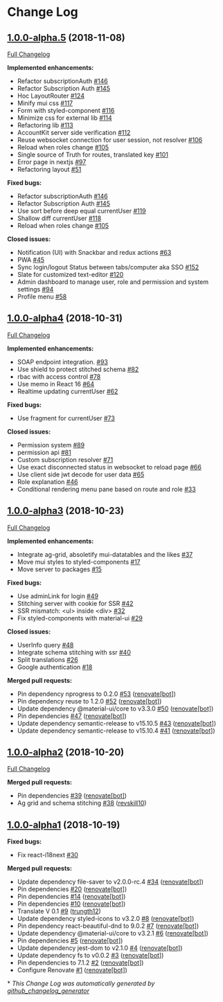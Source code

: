 # Change Log

## [1.0.0-alpha.5](https://github.com/revskill10/next-template/tree/1.0.0-alpha.5) (2018-11-08)
[Full Changelog](https://github.com/revskill10/next-template/compare/1.0.0-alpha4...1.0.0-alpha.5)

**Implemented enhancements:**

- Refactor subscriptionAuth [\#146](https://github.com/revskill10/next-template/issues/146)
- Refactor Subscription Auth [\#145](https://github.com/revskill10/next-template/issues/145)
- Hoc LayoutRouter [\#124](https://github.com/revskill10/next-template/issues/124)
- Minify mui css [\#117](https://github.com/revskill10/next-template/issues/117)
- Form with styled-component [\#116](https://github.com/revskill10/next-template/issues/116)
- Minimize css for external lib [\#114](https://github.com/revskill10/next-template/issues/114)
- Refactoring lib [\#113](https://github.com/revskill10/next-template/issues/113)
- AccountKit server side verification [\#112](https://github.com/revskill10/next-template/issues/112)
- Reuse websocket connection for user session, not resolver [\#106](https://github.com/revskill10/next-template/issues/106)
- Reload when roles change [\#105](https://github.com/revskill10/next-template/issues/105)
- Single source of Truth for routes, translated key [\#101](https://github.com/revskill10/next-template/issues/101)
- Error page in nextjs [\#97](https://github.com/revskill10/next-template/issues/97)
- Refactoring layout [\#51](https://github.com/revskill10/next-template/issues/51)

**Fixed bugs:**

- Refactor subscriptionAuth [\#146](https://github.com/revskill10/next-template/issues/146)
- Refactor Subscription Auth [\#145](https://github.com/revskill10/next-template/issues/145)
- Use sort before deep equal currentUser [\#119](https://github.com/revskill10/next-template/issues/119)
- Shallow diff currentUser [\#118](https://github.com/revskill10/next-template/issues/118)
- Reload when roles change [\#105](https://github.com/revskill10/next-template/issues/105)

**Closed issues:**

- Notification \(UI\) with Snackbar and redux actions [\#63](https://github.com/revskill10/next-template/issues/63)
- PWA [\#45](https://github.com/revskill10/next-template/issues/45)
- Sync login/logout Status between tabs/computer aka SSO [\#152](https://github.com/revskill10/next-template/issues/152)
- Slate for customized text-editor [\#120](https://github.com/revskill10/next-template/issues/120)
- Admin dashboard to manage user, role and permission and system settings [\#94](https://github.com/revskill10/next-template/issues/94)
- Profile menu [\#58](https://github.com/revskill10/next-template/issues/58)

## [1.0.0-alpha4](https://github.com/revskill10/next-template/tree/1.0.0-alpha4) (2018-10-31)
[Full Changelog](https://github.com/revskill10/next-template/compare/1.0.0-alpha3...1.0.0-alpha4)

**Implemented enhancements:**

- SOAP endpoint integration. [\#93](https://github.com/revskill10/next-template/issues/93)
- Use shield to protect stitched schema [\#82](https://github.com/revskill10/next-template/issues/82)
- rbac with access control [\#78](https://github.com/revskill10/next-template/issues/78)
- Use memo in React 16 [\#64](https://github.com/revskill10/next-template/issues/64)
- Realtime updating currentUser [\#62](https://github.com/revskill10/next-template/issues/62)

**Fixed bugs:**

- Use fragment for currentUser [\#73](https://github.com/revskill10/next-template/issues/73)

**Closed issues:**

- Permission system [\#89](https://github.com/revskill10/next-template/issues/89)
- permission api [\#81](https://github.com/revskill10/next-template/issues/81)
- Custom subscription resolver [\#71](https://github.com/revskill10/next-template/issues/71)
- Use exact disconnected status in websocket to reload page [\#66](https://github.com/revskill10/next-template/issues/66)
- Use client side jwt decode for user data [\#65](https://github.com/revskill10/next-template/issues/65)
- Role explanation [\#46](https://github.com/revskill10/next-template/issues/46)
- Conditional rendering menu pane based on route and role [\#33](https://github.com/revskill10/next-template/issues/33)

## [1.0.0-alpha3](https://github.com/revskill10/next-template/tree/1.0.0-alpha3) (2018-10-23)
[Full Changelog](https://github.com/revskill10/next-template/compare/1.0.0-alpha2...1.0.0-alpha3)

**Implemented enhancements:**

- Integrate ag-grid, absoletify mui-datatables and the likes [\#37](https://github.com/revskill10/next-template/issues/37)
- Move mui styles to styled-components [\#17](https://github.com/revskill10/next-template/issues/17)
- Move server to packages [\#15](https://github.com/revskill10/next-template/issues/15)

**Fixed bugs:**

- Use adminLink for login [\#49](https://github.com/revskill10/next-template/issues/49)
- Stitching server with cookie for SSR [\#42](https://github.com/revskill10/next-template/issues/42)
- SSR mismatch: \<ul\> inside \<div\> [\#32](https://github.com/revskill10/next-template/issues/32)
- Fix styled-components with material-ui [\#29](https://github.com/revskill10/next-template/issues/29)

**Closed issues:**

- UserInfo query [\#48](https://github.com/revskill10/next-template/issues/48)
- Integrate schema stitching with ssr [\#40](https://github.com/revskill10/next-template/issues/40)
- Split translations [\#26](https://github.com/revskill10/next-template/issues/26)
- Google authentication [\#18](https://github.com/revskill10/next-template/issues/18)

**Merged pull requests:**

- Pin dependency nprogress to 0.2.0 [\#53](https://github.com/revskill10/next-template/pull/53) ([renovate[bot]](https://github.com/apps/renovate))
- Pin dependency reuse to 1.2.0 [\#52](https://github.com/revskill10/next-template/pull/52) ([renovate[bot]](https://github.com/apps/renovate))
- Update dependency @material-ui/core to v3.3.0 [\#50](https://github.com/revskill10/next-template/pull/50) ([renovate[bot]](https://github.com/apps/renovate))
- Pin dependencies [\#47](https://github.com/revskill10/next-template/pull/47) ([renovate[bot]](https://github.com/apps/renovate))
- Update dependency semantic-release to v15.10.5 [\#43](https://github.com/revskill10/next-template/pull/43) ([renovate[bot]](https://github.com/apps/renovate))
- Update dependency semantic-release to v15.10.4 [\#41](https://github.com/revskill10/next-template/pull/41) ([renovate[bot]](https://github.com/apps/renovate))

## [1.0.0-alpha2](https://github.com/revskill10/next-template/tree/1.0.0-alpha2) (2018-10-20)
[Full Changelog](https://github.com/revskill10/next-template/compare/1.0.0-alpha1...1.0.0-alpha2)

**Merged pull requests:**

- Pin dependencies [\#39](https://github.com/revskill10/next-template/pull/39) ([renovate[bot]](https://github.com/apps/renovate))
- Ag grid and schema stitching [\#38](https://github.com/revskill10/next-template/pull/38) ([revskill10](https://github.com/revskill10))

## [1.0.0-alpha1](https://github.com/revskill10/next-template/tree/1.0.0-alpha1) (2018-10-19)
**Fixed bugs:**

- Fix react-i18next [\#30](https://github.com/revskill10/next-template/issues/30)

**Merged pull requests:**

- Update dependency file-saver to v2.0.0-rc.4 [\#34](https://github.com/revskill10/next-template/pull/34) ([renovate[bot]](https://github.com/apps/renovate))
- Pin dependencies [\#20](https://github.com/revskill10/next-template/pull/20) ([renovate[bot]](https://github.com/apps/renovate))
- Pin dependencies [\#14](https://github.com/revskill10/next-template/pull/14) ([renovate[bot]](https://github.com/apps/renovate))
- Pin dependencies [\#10](https://github.com/revskill10/next-template/pull/10) ([renovate[bot]](https://github.com/apps/renovate))
- Translate V 0.1 [\#9](https://github.com/revskill10/next-template/pull/9) ([trungth12](https://github.com/trungth12))
- Update dependency styled-icons to v3.2.0 [\#8](https://github.com/revskill10/next-template/pull/8) ([renovate[bot]](https://github.com/apps/renovate))
- Pin dependency react-beautiful-dnd to 9.0.2 [\#7](https://github.com/revskill10/next-template/pull/7) ([renovate[bot]](https://github.com/apps/renovate))
- Update dependency @material-ui/core to v3.2.1 [\#6](https://github.com/revskill10/next-template/pull/6) ([renovate[bot]](https://github.com/apps/renovate))
- Pin dependencies [\#5](https://github.com/revskill10/next-template/pull/5) ([renovate[bot]](https://github.com/apps/renovate))
- Update dependency jest-dom to v2.1.0 [\#4](https://github.com/revskill10/next-template/pull/4) ([renovate[bot]](https://github.com/apps/renovate))
- Update dependency fs to v0.0.2 [\#3](https://github.com/revskill10/next-template/pull/3) ([renovate[bot]](https://github.com/apps/renovate))
- Pin dependencies to 7.1.2 [\#2](https://github.com/revskill10/next-template/pull/2) ([renovate[bot]](https://github.com/apps/renovate))
- Configure Renovate [\#1](https://github.com/revskill10/next-template/pull/1) ([renovate[bot]](https://github.com/apps/renovate))



\* *This Change Log was automatically generated by [github_changelog_generator](https://github.com/skywinder/Github-Changelog-Generator)*